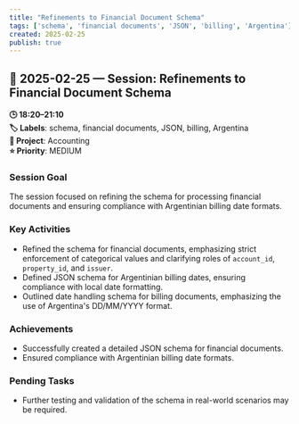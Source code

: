 ```yaml
---
title: "Refinements to Financial Document Schema"
tags: ['schema', 'financial documents', 'JSON', 'billing', 'Argentina']
created: 2025-02-25
publish: true
---
```


## 📅 2025-02-25 — Session: Refinements to Financial Document Schema

**🕒 18:20–21:10**  
**🏷️ Labels**: schema, financial documents, JSON, billing, Argentina  
**📂 Project**: Accounting  
**⭐ Priority**: MEDIUM  


### Session Goal
The session focused on refining the schema for processing financial documents and ensuring compliance with Argentinian billing date formats.

### Key Activities
- Refined the schema for financial documents, emphasizing strict enforcement of categorical values and clarifying roles of `account_id`, `property_id`, and `issuer`.
- Defined JSON schema for Argentinian billing dates, ensuring compliance with local date formatting.
- Outlined date handling schema for billing documents, emphasizing the use of Argentina's DD/MM/YYYY format.

### Achievements
- Successfully created a detailed JSON schema for financial documents.
- Ensured compliance with Argentinian billing date formats.

### Pending Tasks
- Further testing and validation of the schema in real-world scenarios may be required.
